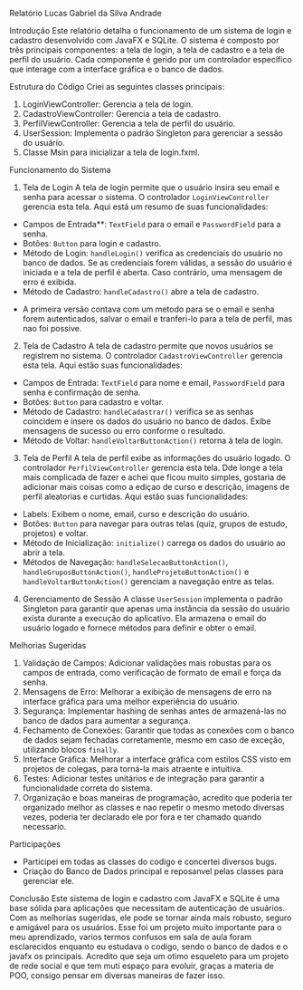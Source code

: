 Relatório Lucas Gabriel da Silva Andrade

Introdução
Este relatório detalha o funcionamento de um sistema de login e cadastro desenvolvido com JavaFX e SQLite. O sistema é composto por três principais componentes: a tela de login, a tela de cadastro e a tela de perfil do usuário. Cada componente é gerido por um controlador específico que interage com a interface gráfica e o banco de dados.

Estrutura do Código
Criei as seguintes classes principais:
1. LoginViewController: Gerencia a tela de login.
2. CadastroViewController: Gerencia a tela de cadastro.
3. PerfilViewController: Gerencia a tela de perfil do usuário.
4. UserSession: Implementa o padrão Singleton para gerenciar a sessão do usuário.
5. Classe Msin para inicializar a tela de login.fxml.

 Funcionamento do Sistema

1. Tela de Login
A tela de login permite que o usuário insira seu email e senha para acessar o sistema. O controlador `LoginViewController` gerencia esta tela. Aqui está um resumo de suas funcionalidades:

- Campos de Entrada**: `TextField` para o email e `PasswordField` para a senha.
- Botões: `Button` para login e cadastro.
- Método de Login: `handleLogin()` verifica as credenciais do usuário no banco de dados. Se as credenciais forem válidas, a sessão do usuário é iniciada e a tela de perfil é aberta. Caso contrário, uma mensagem de erro é exibida.
- Método de Cadastro: `handleCadastro()` abre a tela de cadastro.
* A primeira versão contava com um metodo para se o email e senha forem autenticados, salvar o email e tranferi-lo para a tela de perfil, mas nao foi possive.

2. Tela de Cadastro
A tela de cadastro permite que novos usuários se registrem no sistema. O controlador `CadastroViewController` gerencia esta tela. Aqui estão suas funcionalidades:

- Campos de Entrada: `TextField` para nome e email, `PasswordField` para senha e confirmação de senha.
- Botões: `Button` para cadastro e voltar.
- Método de Cadastro: `handleCadastrar()` verifica se as senhas coincidem e insere os dados do usuário no banco de dados. Exibe mensagens de sucesso ou erro conforme o resultado.
- Método de Voltar: `handleVoltarButtonAction()` retorna à tela de login.

3. Tela de Perfil
A tela de perfil exibe as informações do usuário logado. O controlador `PerfilViewController` gerencia esta tela. Dde longe a tela mais complicada de fazer e achei que ficou muito simples, gostaria de adicionar mais coisas como a ediçao de curso e descrição, imagens de perfil aleatorias e curtidas. Aqui estão suas funcionalidades:

- Labels: Exibem o nome, email, curso e descrição do usuário.
- Botões: `Button` para navegar para outras telas (quiz, grupos de estudo, projetos) e voltar.
- Método de Inicialização: `initialize()` carrega os dados do usuário ao abrir a tela.
- Métodos de Navegação: `handleSelecaoButtonAction()`, `handleGruposButtonAction()`, `handleProjetoButtonAction()` e `handleVoltarButtonAction()` gerenciam a navegação entre as telas.

4. Gerenciamento de Sessão
A classe `UserSession` implementa o padrão Singleton para garantir que apenas uma instância da sessão do usuário exista durante a execução do aplicativo. Ela armazena o email do usuário logado e fornece métodos para definir e obter o email.

 Melhorias Sugeridas

1. Validação de Campos: Adicionar validações mais robustas para os campos de entrada, como verificação de formato de email e força da senha.
2. Mensagens de Erro: Melhorar a exibição de mensagens de erro na interface gráfica para uma melhor experiência do usuário.
3. Segurança: Implementar hashing de senhas antes de armazená-las no banco de dados para aumentar a segurança.
4. Fechamento de Conexões: Garantir que todas as conexões com o banco de dados sejam fechadas corretamente, mesmo em caso de exceção, utilizando blocos `finally`.
5. Interface Gráfica: Melhorar a interface gráfica com estilos CSS visto em projetos de colegas, para torná-la mais atraente e intuitiva.
6. Testes: Adicionar testes unitários e de integração para garantir a funcionalidade correta do sistema.
7. Organização e boas maneiras de programação, acredito que poderia ter organizado melhor as classes e nao repetir o mesmo metodo diversas vezes, poderia ter declarado ele por fora e ter chamado quando necessario.

Participações

- Participei em todas as classes do codigo e concertei diversos bugs.
- Criação do Banco de Dados principal e reposanvel pelas classes para gerenciar ele.

Conclusão
Este sistema de login e cadastro com JavaFX e SQLite é uma base sólida para aplicações que necessitam de autenticação de usuários. Com as melhorias sugeridas, ele pode se tornar ainda mais robusto, seguro e amigável para os usuários. Esse foi um projeto muito importante para o meu aprendizado, varios termos confusos em sala de aula foram esclarecidos enquanto eu estudava o codigo, sendo o banco de dados e o javafx os principais. Acredito que seja um otimo esqueleto para um projeto de rede social e que tem muti espaço para evoluir, graças a materia de POO, consigo pensar em diversas maneiras de fazer isso.
